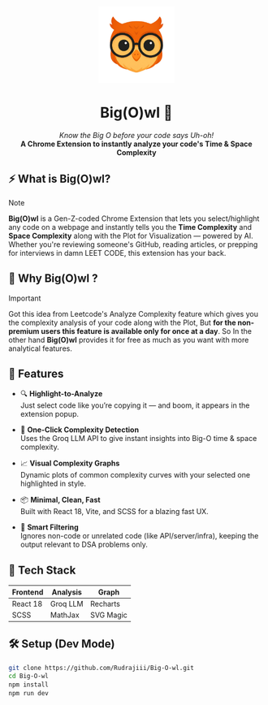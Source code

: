 <p align="center">
  <img src="src/assets/Big(O)wl.png" alt="Big(O)wl Logo" width="150" />
</p>

<div align="center">
  <h1 align="center">Big(O)wl 🦉</h1>
  <em>Know the Big O before your code says Uh-oh!</em><br/>
  <strong>A Chrome Extension to instantly analyze your code's Time & Space Complexity</strong>
</div>


## ⚡ What is Big(O)wl?
> [!NOTE]  
> **Big(O)wl** is a Gen-Z-coded Chrome Extension that lets you select/highlight any code on a webpage and instantly tells you the **Time Complexity** and **Space Complexity** along with the Plot for Visualization — powered by AI.  
Whether you're reviewing someone's GitHub, reading articles, or prepping for interviews in damn LEET CODE, this extension has your back.



## 🤔 Why Big(O)wl ?
> [!IMPORTANT] 
> Got this idea from Leetcode's Analyze Complexity feature which gives you the complexity analysis of your code along with the Plot, But **for the non-premium users this feature is available only for once at a day**. So In the other hand **Big(O)wl** provides it for free as much as you want with more analytical features.  



## 🧠 Features

- 🔍 **Highlight-to-Analyze**  
  Just select code like you’re copying it — and boom, it appears in the extension popup.

- 🚀 **One-Click Complexity Detection**  
  Uses the Groq LLM API to give instant insights into Big-O time & space complexity.

- 📈 **Visual Complexity Graphs**  
  Dynamic plots of common complexity curves with your selected one highlighted in style.

- 📦 **Minimal, Clean, Fast**  
  Built with React 18, Vite, and SCSS for a blazing fast UX.

- 🧠 **Smart Filtering**  
  Ignores non-code or unrelated code (like API/server/infra), keeping the output relevant to DSA problems only.



## 🧰 Tech Stack

| Frontend | Analysis | Graph |
|----------|----------|-------|
| React 18 | Groq LLM | Recharts |
| SCSS     | MathJax  | SVG Magic |



## 🛠️ Setup (Dev Mode)

```bash
git clone https://github.com/Rudrajiii/Big-O-wl.git
cd Big-O-wl
npm install
npm run dev

